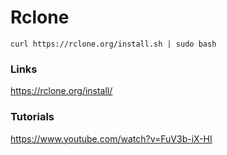 # Rclone

```
curl https://rclone.org/install.sh | sudo bash
```

### Links
https://rclone.org/install/

### Tutorials
https://www.youtube.com/watch?v=FuV3b-iX-HI
